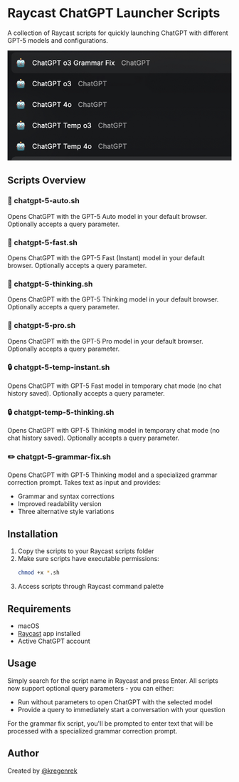 # Raycast ChatGPT Launcher Scripts

A collection of Raycast scripts for quickly launching ChatGPT with different GPT-5 models and configurations.

![ChatGPT Preview](public/GPT.jpg)

## Scripts Overview

### 🤖 chatgpt-5-auto.sh
Opens ChatGPT with the GPT-5 Auto model in your default browser. Optionally accepts a query parameter.

### 🤖 chatgpt-5-fast.sh
Opens ChatGPT with the GPT-5 Fast (Instant) model in your default browser. Optionally accepts a query parameter.

### 🤖 chatgpt-5-thinking.sh
Opens ChatGPT with the GPT-5 Thinking model in your default browser. Optionally accepts a query parameter.

### 🤖 chatgpt-5-pro.sh
Opens ChatGPT with the GPT-5 Pro model in your default browser. Optionally accepts a query parameter.

### 🔒 chatgpt-5-temp-instant.sh
Opens ChatGPT with GPT-5 Fast model in temporary chat mode (no chat history saved). Optionally accepts a query parameter.

### 🔒 chatgpt-temp-5-thinking.sh
Opens ChatGPT with GPT-5 Thinking model in temporary chat mode (no chat history saved). Optionally accepts a query parameter.

### ✏️ chatgpt-5-grammar-fix.sh
Opens ChatGPT with GPT-5 Thinking model and a specialized grammar correction prompt. Takes text as input and provides:
- Grammar and syntax corrections
- Improved readability version
- Three alternative style variations

## Installation

1. Copy the scripts to your Raycast scripts folder
2. Make sure scripts have executable permissions:
   ```bash
   chmod +x *.sh
   ```
3. Access scripts through Raycast command palette

## Requirements

- macOS
- [Raycast](https://www.raycast.com/) app installed
- Active ChatGPT account

## Usage

Simply search for the script name in Raycast and press Enter. All scripts now support optional query parameters - you can either:
- Run without parameters to open ChatGPT with the selected model
- Provide a query to immediately start a conversation with your question

For the grammar fix script, you'll be prompted to enter text that will be processed with a specialized grammar correction prompt.

## Author

Created by [@kregenrek](https://github.com/kregenrek)